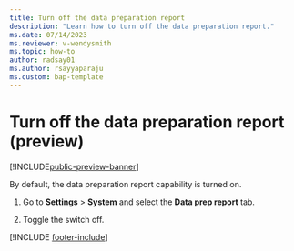```yaml
---
title: Turn off the data preparation report
description: "Learn how to turn off the data preparation report."
ms.date: 07/14/2023
ms.reviewer: v-wendysmith
ms.topic: how-to
author: radsay01
ms.author: rsayyaparaju 
ms.custom: bap-template
---
```


# Turn off the data preparation report (preview)

[!INCLUDE[public-preview-banner](includes/public-preview-banner.md)]

By default, the data preparation report capability is turned on.

1. Go to **Settings** > **System** and select the **Data prep report** tab.

1. Toggle the switch off.

[!INCLUDE [footer-include](includes/footer-banner.md)]
